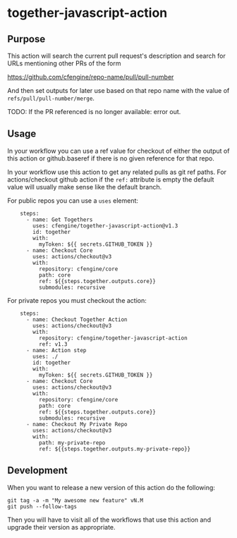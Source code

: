 # together-javascript-action

## Purpose
This action will search the current pull request's description
and search for URLs mentioning other PRs of the form

https://github.com/cfengine/repo-name/pull/pull-number

And then set outputs for later use based on that repo name
with the value of `refs/pull/pull-number/merge`.

TODO: If the PR referenced is no longer available: error out.

## Usage
In your workflow you can use a ref value for checkout of either the output of this action
or github.baseref if there is no given reference for that repo.

In your workflow use this action to get any related pulls as git ref paths.
For actions/checkout github action if the `ref:` attribute is empty the default value will usually make sense like the default branch.

For public repos you can use a `uses` element:

```
    steps: 
      - name: Get Togethers
        uses: cfengine/together-javascript-action@v1.3
        id: together
        with:
          myToken: ${{ secrets.GITHUB_TOKEN }}
      - name: Checkout Core
        uses: actions/checkout@v3
        with:
          repository: cfengine/core
          path: core
          ref: ${{steps.together.outputs.core}}
          submodules: recursive
```

For private repos you must checkout the action:

```
    steps:
      - name: Checkout Together Action
        uses: actions/checkout@v3
        with:
          repository: cfengine/together-javascript-action
          ref: v1.3
      - name: Action step
        uses: ./
        id: together
        with:
          myToken: ${{ secrets.GITHUB_TOKEN }}
      - name: Checkout Core
        uses: actions/checkout@v3
        with:
          repository: cfengine/core
          path: core
          ref: ${{steps.together.outputs.core}}
          submodules: recursive
      - name: Checkout My Private Repo
        uses: actions/checkout@v3
        with:
          path: my-private-repo
          ref: ${{steps.together.outputs.my-private-repo}}
```


## Development

When you want to release a new version of this action do the following:

```
git tag -a -m "My awesome new feature" vN.M
git push --follow-tags
```

Then you will have to visit all of the workflows that use this action and upgrade their version as appropriate.
